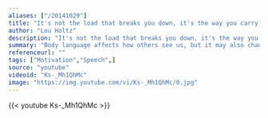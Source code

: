 ```yaml
---
aliases: ["/20141029"]
title: "It's not the load that breaks you down, it's the way you carry it."
author: "Lou Holtz"
description: "It's not the load that breaks you down, it's the way you carry it. - Lou Holtz quotes from GetInspired365.com"
summary: "Body language affects how others see us, but it may also change how we see ourselves. Social psychologist Amy Cuddy shows how 'power posing' -- standing in a posture of confidence, even when we don't feel confident -- can affect testosterone and cortisol levels in the brain, and might even have an impact on our chances for success."
referenceurl: ""
tags: ["Motivation","Speech",]
source: "youtube"
videoid: "Ks-_Mh1QhMc"
image: "https://img.youtube.com/vi/Ks-_Mh1QhMc/0.jpg"
---
```


{{< youtube Ks-_Mh1QhMc >}}
